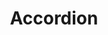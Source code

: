 ---
layout: pattern.njk
key: accordion-lean_fr
title: Accordion
parent: components-lean_fr
image: lean/overview/accordion.webp
keywords: accordion, collapse, collapsible, details, expand
order: 10
availablelanguages: 
    - de
    - en
---